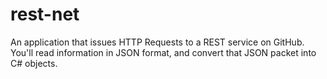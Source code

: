 # rest-net
An application that issues HTTP Requests to a REST service on GitHub. You'll read information in JSON format, and convert that JSON packet into C# objects. 
